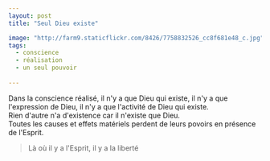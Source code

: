 ```yaml
---
layout: post
title: "Seul Dieu existe"

image: "http://farm9.staticflickr.com/8426/7758832526_cc8f681e48_c.jpg"
tags: 
  - conscience
  - réalisation
  - un seul pouvoir
  
---
```


Dans la conscience réalisé, il n'y a que Dieu qui existe, il n'y a que l'expression de Dieu, il n'y a que l'activité de Dieu qui existe.  
Rien d'autre n'a d'existence car il n'existe que Dieu.  
Toutes les causes et effets matériels perdent de leurs povoirs en présence de l'Esprit.

>Là où il y a l'Esprit, il y a la liberté

